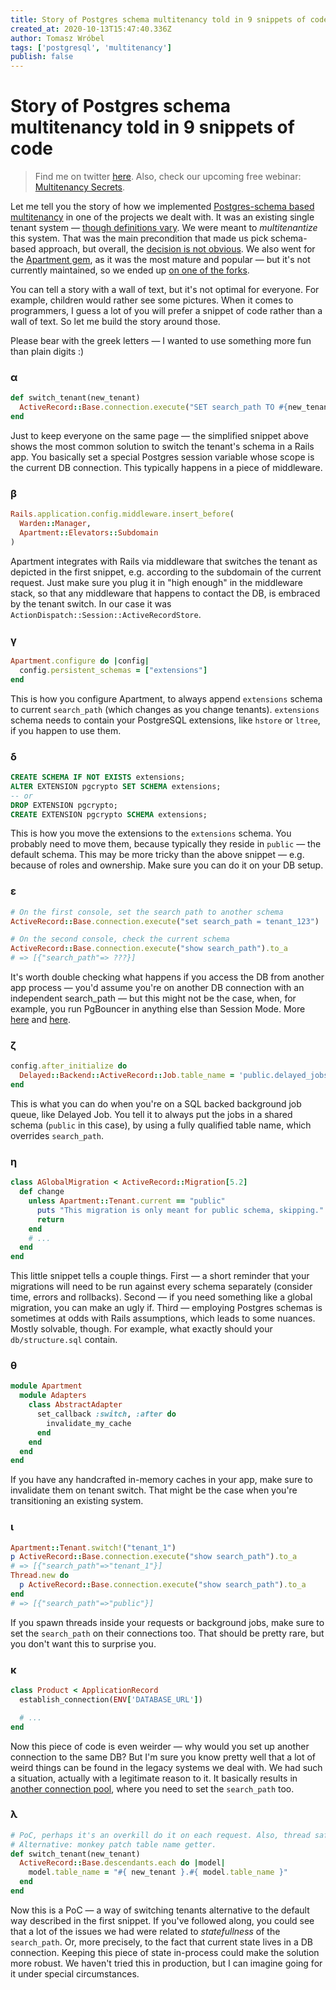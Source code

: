 ```yaml
---
title: Story of Postgres schema multitenancy told in 9 snippets of code
created_at: 2020-10-13T15:47:40.336Z
author: Tomasz Wróbel
tags: ['postgresql', 'multitenancy']
publish: false
---
```


# Story of Postgres schema multitenancy told in 9 snippets of code

> Find me on twitter [here](https://twitter.com/tomasz_wro). Also, check our upcoming free webinar: [Multitenancy Secrets](https://arkency.com/multitenancy-secrets/).

Let me tell you the story of how we implemented [Postgres-schema based multitenancy](https://blog.arkency.com/multitenancy-with-postgres-schemas-key-concepts-explained/) in one of the projects we dealt with. It was an existing single tenant system — [though definitions vary](https://twitter.com/tomasz_wro/status/1313506993852878852). We were meant to _multitenantize_ this system. That was the main precondition that made us pick schema-based approach, but overall, the [decision is not obvious](https://blog.arkency.com/comparison-of-approaches-to-multitenancy-in-rails-apps/). We also went for the [Apartment gem](https://github.com/influitive/apartment), as it was the most mature and popular — but it's not currently maintained, so we ended up [on one of the forks](https://github.com/rails-on-services/apartment).

You can tell a story with a wall of text, but it's not optimal for everyone. For example, children would rather see some pictures. When it comes to programmers, I guess a lot of you will prefer a snippet of code rather than a wall of text. So let me build the story around those.

Please bear with the greek letters — I wanted to use something more fun than plain digits :)

### α

```ruby
def switch_tenant(new_tenant)
  ActiveRecord::Base.connection.execute("SET search_path TO #{new_tenant}")
end
```

Just to keep everyone on the same page — the simplified snippet above shows the most common solution to switch the tenant's schema in a Rails app. You basically set a special Postgres session variable whose scope is the current DB connection. This typically happens in a piece of middleware.

### β

```ruby
Rails.application.config.middleware.insert_before(
  Warden::Manager,
  Apartment::Elevators::Subdomain
)
```

Apartment integrates with Rails via middleware that switches the tenant as depicted in the first snippet, e.g. according to the subdomain of the current request. Just make sure you plug it in "high enough" in the middleware stack, so that any middleware that happens to contact the DB, is embraced by the tenant switch. In our case it was `ActionDispatch::Session::ActiveRecordStore`.

### γ

```ruby
Apartment.configure do |config|
  config.persistent_schemas = ["extensions"]
end
```

This is how you configure Apartment, to always append `extensions` schema to current `search_path` (which changes as you change tenants). `extensions` schema needs to contain your PostgreSQL extensions, like `hstore` or `ltree`, if you happen to use them.

### δ

```sql
CREATE SCHEMA IF NOT EXISTS extensions;
ALTER EXTENSION pgcrypto SET SCHEMA extensions;
-- or
DROP EXTENSION pgcrypto;
CREATE EXTENSION pgcrypto SCHEMA extensions;
```

This is how you move the extensions to the `extensions` schema. You probably need to move them, because typically they reside in `public` — the default schema. This may be more tricky than the above snippet — e.g. because of roles and ownership. Make sure you can do it on your DB setup.

### ε

```ruby
# On the first console, set the search path to another schema
ActiveRecord::Base.connection.execute("set search_path = tenant_123")

# On the second console, check the current schema
ActiveRecord::Base.connection.execute("show search_path").to_a
# => [{"search_path"=> ???}]
```

It's worth double checking what happens if you access the DB from another app process — you'd assume you're on another DB connection with an independent search_path — but this might not be the case, when, for example, you run PgBouncer in anything else than Session Mode. More [here](https://blog.arkency.com/multitenancy-with-postgres-schemas-key-concepts-explained/) and [here](https://blog.arkency.com/what-surprised-us-in-postgres-schema-multitenancy/).

### ζ

```ruby
config.after_initialize do
  Delayed::Backend::ActiveRecord::Job.table_name = 'public.delayed_jobs'
end
```

This is what you can do when you're on a SQL backed background job queue, like Delayed Job. You tell it to always put the jobs in a shared schema (`public` in this case), by using a fully qualified table name, which overrides `search_path`.

### η

```ruby
class AGlobalMigration < ActiveRecord::Migration[5.2]
  def change
    unless Apartment::Tenant.current == "public"
      puts "This migration is only meant for public schema, skipping."
      return
    end
    # ...
  end
end
```

This little snippet tells a couple things. First — a short reminder that your migrations will need to be run against every schema separately (consider time, errors and rollbacks). Second — if you need something like a global migration, you can make an ugly if. Third — employing Postgres schemas is sometimes at odds with Rails assumptions, which leads to some nuances. Mostly solvable, though. For example, what exactly should your `db/structure.sql` contain.

### θ

```ruby
module Apartment
  module Adapters
    class AbstractAdapter
      set_callback :switch, :after do
        invalidate_my_cache
      end
    end
  end
end
```

If you have any handcrafted in-memory caches in your app, make sure to invalidate them on tenant switch. That might be the case when you're transitioning an existing system.

### ι

```ruby
Apartment::Tenant.switch!("tenant_1")
p ActiveRecord::Base.connection.execute("show search_path").to_a
# => [{"search_path"=>"tenant_1"}]
Thread.new do
  p ActiveRecord::Base.connection.execute("show search_path").to_a
end
# => [{"search_path"=>"public"}]
```

If you spawn threads inside your requests or background jobs, make sure to set the `search_path` on their connections too. That should be pretty rare, but you don't want this to surprise you.

### κ

```ruby
class Product < ApplicationRecord
  establish_connection(ENV['DATABASE_URL'])

  # ...
end
```

Now this piece of code is even weirder — why would you set up another connection to the same DB? But I'm sure you know pretty well that a lot of weird things can be found in the legacy systems we deal with. We had such a situation, actually with a legitimate reason to it. It basically results in [another connection pool](https://blog.arkency.com/rails-connections-pools-and-handlers/), where you need to set the `search_path` too.

### λ

```ruby
# PoC, perhaps it's an overkill do it on each request. Also, thread safety.
# Alternative: monkey patch table name getter.
def switch_tenant(new_tenant)
  ActiveRecord::Base.descendants.each do |model|
    model.table_name = "#{ new_tenant }.#{ model.table_name }"
  end
end
```

Now this is a PoC — a way of switching tenants alternative to the default way described in the first snippet. If you've followed along, you could see that a lot of the issues we had were related to _statefullness_ of the `search_path`. Or, more precisely, to the fact that current state lives in a DB connection. Keeping this piece of state in-process could make the solution more robust. We haven't tried this in production, but I can imagine going for it under special circumstances.
